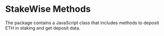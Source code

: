 # StakeWise Methods

The package contains a JavaScript class that includes methods
to deposit ETH in staking and get deposit data.
